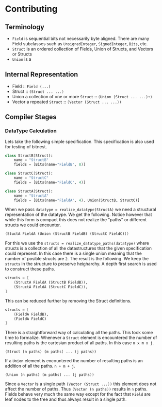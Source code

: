 # Contributing

## Terminology

 - `Field` is sequential bits not necessarily byte aligned. There are
   many Field subclasses such as `UnsignedInteger`, `SignedInteger`,
   `Bits`, etc.
 - `Struct` is an ordered collection of Fields, Union of Structs, and
   Vectors or Structs
 - `Union` is a 

## Internal Representation

 - Field :: `Field (...)`
 - Struct :: `(Struct ... ...)`
 - Union a collection of one or more `Struct` :: `(Union (Struct ... ...)+)`
 - Vector a repeated `Struct` :: `(Vector (Struct ... ...))`

## Compiler Stages

### DataType Calculation

Lets take the following simple specification. This specification is
also used for testing of bitnest.

```python
class StructB(Struct):
    name = "StructB"
    fields = [Bits(name="FieldB", 8)]

class StructC(Struct):
    name = "StructC"
    fields = [Bits(name="FieldC", 4)]

class StructA(Struct):
    name = "StructA"
    fields = [Bits(name="FieldA", 4), Union(StructB, StructC)]
```

When we pass `datatype = realize_datatype(StructA)` we need a
structural representation of the datatype. We get the
following. Notice however that while this form is compact this does
not realize the "paths" or different structs we could encounter. 

```python
(StuctA FieldA (Union (StructB FieldB) (StructC FieldC)))
```

For this we use the `structs = realize_datatype_paths(datatype)` where
structs is a collection of all the datastructures that the given
specification could represent. In this case there is a single union
meaning that the number of posible structs are `2`. The result is the
following. We keep the `structs` in the structure to preserve
heigharchy. A depth first search is used to construct these paths.

```python
structs = [
    (StructA FieldA (StructB FieldB)),
    (StructA FieldA (StructC FieldC)),
]
```

This can be reduced further by removing the Struct definitions.

```python
structs = [
    (FieldA FieldB),
    (FieldA FieldC)
]
```

There is a straightforward way of calculating all the paths. This took
some time to formalize. Whenever a `Struct` element is encountered the
number of resulting paths is the cartesian product of all paths. In
this case `n x m x j`.

```
(Struct (n paths) (m paths) ... (j paths))
```

If a `Union` element is encountered the number of resulting paths is
an addition of all the paths. `n + m + j`.

```
(Union (n paths) (m paths) ... (j paths))
```

Since a `Vector` is a single path `(Vector (Struct ...))` this element
does not affect the number of paths. Thus `(Vector (n paths))` results
in `n` paths. Fields behave very much the same way except for the fact
that `Field` are leaf nodes to the tree and thus always result in a
single path.
